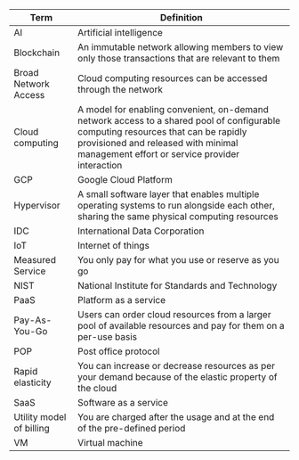 | Term                  | Definition                                                                                                                                                      |
|-----------------------|-----------------------------------------------------------------------------------------------------------------------------------------------------------------|
| AI                    | Artificial intelligence                                                                                                                                         |
| Blockchain            | An immutable network allowing members to view only those transactions that are relevant to them                                                                 |
| Broad Network Access  | Cloud computing resources can be accessed through the network                                                                                                    |
| Cloud computing       | A model for enabling convenient, on-demand network access to a shared pool of configurable computing resources that can be rapidly provisioned and released with minimal management effort or service provider interaction |
| GCP                   | Google Cloud Platform                                                                                                                                            |
| Hypervisor            | A small software layer that enables multiple operating systems to run alongside each other, sharing the same physical computing resources                         |
| IDC                   | International Data Corporation                                                                                                                                   |
| IoT                   | Internet of things                                                                                                                                              |
| Measured Service      | You only pay for what you use or reserve as you go                                                                                                               |
| NIST                  | National Institute for Standards and Technology                                                                                                                  |
| PaaS                  | Platform as a service                                                                                                                                           |
| Pay-As-You-Go         | Users can order cloud resources from a larger pool of available resources and pay for them on a per-use basis                                                    |
| POP                   | Post office protocol                                                                                                                                            |
| Rapid elasticity      | You can increase or decrease resources as per your demand because of the elastic property of the cloud                                                          |
| SaaS                  | Software as a service                                                                                                                                           |
| Utility model of billing | You are charged after the usage and at the end of the pre-defined period                                                                                         |
| VM                    | Virtual machine                                                                                                                                                 |